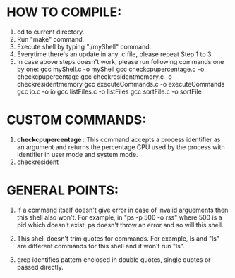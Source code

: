 # HOW TO COMPILE:
1. cd to current directory.
2. Run "make" command.
3. Execute shell by typing "./myShell" command.
4. Everytime there's an update in any .c file, please repeat Step 1 to 3.
5. In case above steps doesn't work, please run following commands one by one:
      gcc myShell.c -o myShell
      gcc checkcpupercentage.c -o checkcpupercentage
      gcc checkresidentmemory.c -o checkresidentmemory
      gcc executeCommands.c -o executeCommands
      gcc io.c -o io
      gcc listFiles.c -o listFiles
      gcc sortFile.c -o sortFile

# CUSTOM COMMANDS:
1. **checkcpupercentage <pid>**: This command accepts a process identifier as an argument and returns the percentage CPU used by the process with identifier <pid> in user mode and system mode.
2. checkresident

# GENERAL POINTS:
1. If a command itself doesn't give error in case of invalid arguements then this shell also won't. For example,
in "ps -p 500 -o rss" where 500 is a pid which doesn't exist, ps doesn't throw an error and so will this shell.

2. This shell doesn't trim quotes for commands. For example, ls and "ls" are different commands for this shell
and it won't run "ls".

3. grep identifies pattern enclosed in double quotes, single quotes or passed directly.
